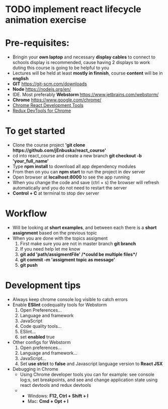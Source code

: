 <div>
<h1>TODO implement react lifecycle animation exercise</h1>
    <h1>Pre-requisites:</h1>
    <ul>
      <li>Bringin your <b>own laptop</b> and necessary <b>display cables</b> to connect to schools display is recommended, cause having 2 displays to work duting this course is going to be helpful to you</li>
      <li>Lectures will be held at least <b>mostly in finnish</b>, course <b>content</b> will be in <b>english</b></li>
      <li><b>GIT</b> <a href="https://git-scm.com/downloads">https://git-scm.com/downloads</a></li>
      <li><b>Node</b> <a href="https://nodejs.org/en/">https://nodejs.org/en/</a>
      </li>
      <li>IDE. Most preferably <b>Webstorm </b><a
        href="https://www.jetbrains.com/webstorm/"
      >https://www.jetbrains.com/webstorm/</a>
      </li>
      <li><b>Chrome</b> <a href="https://www.google.com/chrome/">https://www.google.com/chrome/</a>
      </li>
      <li><a
        href="https://chrome.google.com/webstore/detail/react-developer-tools/fmkadmapgofadopljbjfkapdkoienihi?hl=en"
      >Chrome
        React Development Tools </a></li>
      <li><a
        href="https://chrome.google.com/webstore/detail/redux-devtools/lmhkpmbekcpmknklioeibfkpmmfibljd?hl=en"
      >Redux
        DevTools for Chrome</a></li>
    </ul>
    <h1>To get started</h1>
    <ul>
      <li>Clone the course project <b>'git clone https://github.com/jEnbuska/react_course'</b></li>
      <li>cd into react_course and create a new branch <b>git checkout -b 'your_full_name'</b></li>
      <li>Type <b>npm install</b> to download all app dependency modules</li>
      <li>From then on you can <b>npm start</b> to run the project in dev
        server
      </li>
      <li>Open browser at <b>localhost:8000</b> to see the app running</li>
      <li>When you change the code and save (ctrl + s) the browser will refresh automatically and you do not need to restart the server</li>
      <li><b>Control + C</b> at terminal to stop dev server</li>
    </ul>
    <h1>Workflow</h1>
    <ul>    
      <li>Will be looking at <b>short examples</b>, and between each there is a <b>short assignment</b> based on the previous topic</li>      
      <li>When you are done with the topics assigment
        <ol>
          <li>First make sure you are not in master branch <b>git branch</b></li>
          <li>If you need help let me know</li>
          <li><b>git add 'path/assigmentFile'  /*could be multiple files*/</b></li>
          <li><b>git commit -m 'assigment topic as message'</b></li>
          <li><b>git push</b></li>
        </ol>
      </li>
    </ul>
    <h1>Development tips</h1>
    <ul>
    <li>Always keep chrome console log visible to catch errors</li>
      <li>Enable <b>ESlint</b> codequality tools for Webstorm
              <ol>
                <li>
                  Open Preferences...
                </li>
                <li>
                  Language and framework
                </li>
                <li>
                  JavaScript
                </li>
                <li>
                  Code quality tools...
                </li>
                <li>
                  ESlint...
                </li>
                <li>
                  set <b>enabled</b> true
                </li>
              </ol>
            </li>
            <li>Other configs for Webstorm
              <ol>
                <li>
                  Open preferences...
                </li>
                <li>
                  Language and framework...
                </li>
                <li>
                  JavaScript...
                </li>
                <li>
                  Set <b>use strict</b> to <b>false</b> and Javascript language version to <b>React JSX</b>
                </li>
              </ol>
            </li>
      <li>Debugging in Chrome
        <ul>
          <li>Using Chrome developer tools you can for example: see console log:s, set breakpoints, and see and change application state using react devtools and redux devtools</li>
          <li>
            <ul>
              <li>Windows: <b>F12, Ctrl + Shift + I</b></li>
              <li>Mac: <b>Cmd + Opt + I</b></li>
            </ul>
          </li>
        </ul>
      </li>
    </ul>
  </div>
